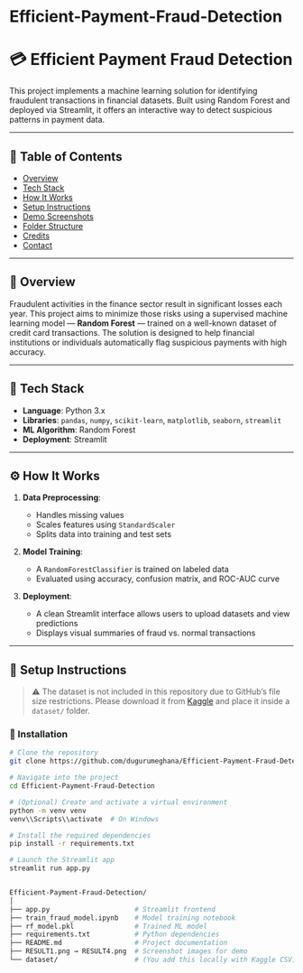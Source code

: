 # Efficient-Payment-Fraud-Detection
# 💳 Efficient Payment Fraud Detection

This project implements a machine learning solution for identifying fraudulent transactions in financial datasets. Built using Random Forest and deployed via Streamlit, it offers an interactive way to detect suspicious patterns in payment data.

---

## 📌 Table of Contents

- [Overview](#overview)
- [Tech Stack](#tech-stack)
- [How It Works](#how-it-works)
- [Setup Instructions](#setup-instructions)
- [Demo Screenshots](#demo-screenshots)
- [Folder Structure](#folder-structure)
- [Credits](#credits)
- [Contact](#contact)

---

## 🧠 Overview

Fraudulent activities in the finance sector result in significant losses each year. This project aims to minimize those risks using a supervised machine learning model — **Random Forest** — trained on a well-known dataset of credit card transactions. The solution is designed to help financial institutions or individuals automatically flag suspicious payments with high accuracy.

---

## 🧰 Tech Stack

- **Language**: Python 3.x  
- **Libraries**: `pandas`, `numpy`, `scikit-learn`, `matplotlib`, `seaborn`, `streamlit`  
- **ML Algorithm**: Random Forest  
- **Deployment**: Streamlit

---

## ⚙️ How It Works

1. **Data Preprocessing**:
   - Handles missing values
   - Scales features using `StandardScaler`
   - Splits data into training and test sets

2. **Model Training**:
   - A `RandomForestClassifier` is trained on labeled data
   - Evaluated using accuracy, confusion matrix, and ROC-AUC curve

3. **Deployment**:
   - A clean Streamlit interface allows users to upload datasets and view predictions
   - Displays visual summaries of fraud vs. normal transactions

---

## 🚀 Setup Instructions

> ⚠️ The dataset is not included in this repository due to GitHub’s file size restrictions. Please download it from [Kaggle](https://www.kaggle.com/mlg-ulb/creditcardfraud) and place it inside a `dataset/` folder.

### 🔧 Installation

```bash
# Clone the repository
git clone https://github.com/dugurumeghana/Efficient-Payment-Fraud-Detection.git

# Navigate into the project
cd Efficient-Payment-Fraud-Detection

# (Optional) Create and activate a virtual environment
python -m venv venv
venv\\Scripts\\activate  # On Windows

# Install the required dependencies
pip install -r requirements.txt

# Launch the Streamlit app
streamlit run app.py


Efficient-Payment-Fraud-Detection/
│
├── app.py                     # Streamlit frontend
├── train_fraud_model.ipynb    # Model training notebook
├── rf_model.pkl               # Trained ML model
├── requirements.txt           # Python dependencies
├── README.md                  # Project documentation
├── RESULT1.png → RESULT4.png  # Screenshot images for demo
└── dataset/                   # (You add this locally with Kaggle CSV)
